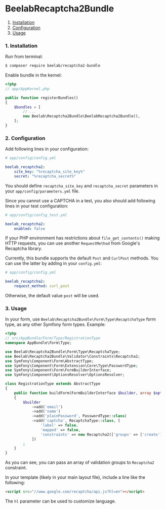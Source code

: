 BeelabRecaptcha2Bundle
======================

1. [Installation](#1-installation)
2. [Configuration](#2-configuration)
3. [Usage](#3-usage)

### 1. Installation

Run from terminal:

```bash
$ composer require beelab/recaptcha2-bundle
```

Enable bundle in the kernel:

```php
<?php
// app/AppKernel.php

public function registerBundles()
{
    $bundles = [
        // ...
        new Beelab\Recaptcha2Bundle\BeelabRecaptcha2Bundle(),
    ];
}
```

### 2. Configuration

Add following lines in your configuration:

``` yaml
# app/config/config.yml

beelab_recaptcha2:
    site_key: "%recaptcha_site_key%"
    secret: "%recaptcha_secret%"
```

You should define `recaptcha_site_key` and `recaptcha_secret` parameters in your `app/config/parameters.yml` file.

Since you cannot use a CAPTCHA in a test, you also should add following lines in your test configuration:

``` yaml
# app/config/config_test.yml

beelab_recaptcha2:
    enabled: false
```

If your PHP environment has restrictions about `file_get_contents()` making HTTP requests,
you can use another `RequestMethod` from Google's Recaptcha library.

Currently, this bundle supports the default `Post` and `CurlPost` methods.
You can use the latter by adding in your `config.yml`:

``` yaml
# app/config/config.yml

beelab_recaptcha2:
    request_method: curl_post
```

Otherwise, the default value `post` will be used.

### 3. Usage

In your form, use `Beelab\Recaptcha2Bundle\Form\Type\RecaptchaType` form type, as any other Symfony form types.
Example:

``` php
<?php
// src/AppBundle/Form/Type/RegistrationType
namespace AppBundle\Form\Type;

use Beelab\Recaptcha2Bundle\Form\Type\RecaptchaType;
use Beelab\Recaptcha2Bundle\Validator\Constraints\Recaptcha2;
use Symfony\Component\Form\AbstractType;
use Symfony\Component\Form\Extension\Core\Type\PasswordType;
use Symfony\Component\Form\FormBuilderInterface;
use Symfony\Component\OptionsResolver\OptionsResolver;

class RegistrationType extends AbstractType
{
    public function buildForm(FormBuilderInterface $builder, array $options)
    {
        $builder
            ->add('email')
            ->add('name')
            ->add('plainPassword', PasswordType::class)
            ->add('captcha', RecaptchaType::class, [
                'label' => false,
                'mapped' => false,
                'constraints' => new Recaptcha2(['groups' => ['create']]),
            ])
        ;
    }
}

```

As you can see, you can pass an array of validation groups to `Recaptcha2` constraint.

In your template (likely in your main layout file), include a line like the following:

``` html
<script src="//www.google.com/recaptcha/api.js?hl=en"></script>
```

The `hl` parameter can be used to customize language.
